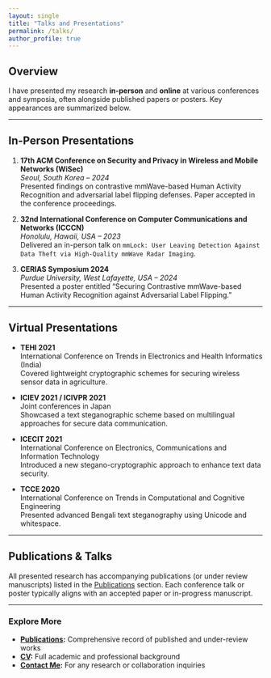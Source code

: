 ```yaml
---
layout: single
title: "Talks and Presentations"
permalink: /talks/
author_profile: true
---
```


## Overview

I have presented my research **in-person** and **online** at various conferences and symposia, often alongside published papers or posters. Key appearances are summarized below.

---

## In-Person Presentations

1. **17th ACM Conference on Security and Privacy in Wireless and Mobile Networks (WiSec)**  
   *Seoul, South Korea – 2024*  
   Presented findings on contrastive mmWave-based Human Activity Recognition and adversarial label flipping defenses. Paper accepted in the conference proceedings.

2. **32nd International Conference on Computer Communications and Networks (ICCCN)**  
   *Honolulu, Hawaii, USA – 2023*  
   Delivered an in-person talk on `mmLock: User Leaving Detection Against Data Theft via High-Quality mmWave Radar Imaging`.

3. **CERIAS Symposium 2024**  
   *Purdue University, West Lafayette, USA – 2024*  
   Presented a poster entitled “Securing Contrastive mmWave-based Human Activity Recognition against Adversarial Label Flipping.”

---

## Virtual Presentations

- **TEHI 2021**  
  International Conference on Trends in Electronics and Health Informatics (India)  
  Covered lightweight cryptographic schemes for securing wireless sensor data in agriculture.

- **ICIEV 2021 / ICIVPR 2021**  
  Joint conferences in Japan  
  Showcased a text steganographic scheme based on multilingual approaches for secure data communication.

- **ICECIT 2021**  
  International Conference on Electronics, Communications and Information Technology  
  Introduced a new stegano-cryptographic approach to enhance text data security.

- **TCCE 2020**  
  International Conference on Trends in Computational and Cognitive Engineering  
  Presented advanced Bengali text steganography using Unicode and whitespace.

---

## Publications & Talks

All presented research has accompanying publications (or under review manuscripts) listed in the [Publications](/publications/) section. Each conference talk or poster typically aligns with an accepted paper or in-progress manuscript.

---

### Explore More

- **[Publications](/publications/):** Comprehensive record of published and under-review works  
- **[CV](/cv/):** Full academic and professional background  
- **[Contact Me](mailto:singha3@purdue.edu):** For any research or collaboration inquiries
